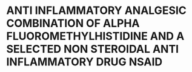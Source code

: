 # ANTI INFLAMMATORY ANALGESIC COMBINATION OF ALPHA FLUOROMETHYLHISTIDINE AND A SELECTED NON STEROIDAL ANTI INFLAMMATORY DRUG NSAID